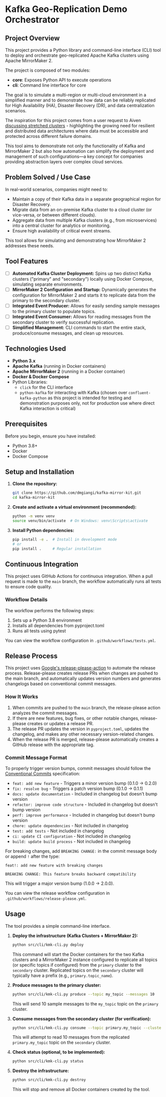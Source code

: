 # Kafka Geo-Replication Demo Orchestrator

## Project Overview

This project provides a Python library and command-line interface (CLI) tool to deploy and orchestrate geo-replicated
Apache Kafka clusters using Apache MirrorMaker 2.

The project is composed of two modules:

- **core**: Exposes Python API to execute operations
- **cli**: Command line interface for core

The goal is to simulate a multi-region or multi-cloud environment in a simplified manner and to demonstrate how data can
be reliably replicated for High Availability (HA), Disaster Recovery (DR), and data
centralization scenarios.

The inspiration for this project comes from a user request to
Aiven [discussing stretched clusters](https://ideas.aiven.io/forums/951277-event-streaming/suggestions/46266718-support-for-stretched-cluster-across-multi-regio) -
highlighting the growing need for resilient and distributed data architectures where data must be accessible and
protected across different failure domains.

This tool aims to demonstrate not only the functionality of Kafka and MirrorMaker 2 but also how automation can simplify
the deployment and management of such configurations—a key concept for companies providing abstraction layers over
complex cloud services.

## Problem Solved / Use Case

In real-world scenarios, companies might need to:

* Maintain a copy of their Kafka data in a separate geographical region for Disaster Recovery.
* Migrate data from an on-premise Kafka cluster to a cloud cluster (or vice-versa, or between different
  clouds).
* Aggregate data from multiple Kafka clusters (e.g., from microservices) into a central cluster for
  analytics or
  monitoring.
* Ensure high availability of critical event streams.

This tool allows for simulating and demonstrating how MirrorMaker 2 addresses these needs.

## Tool Features

* [ ] **Automated Kafka Cluster Deployment:** Spins up two distinct Kafka clusters ("primary" and "secondary") locally
  using
  Docker Compose, simulating separate environments.
* [ ] **MirrorMaker 2 Configuration and Startup:** Dynamically generates the configuration for MirrorMaker 2 and starts
  it
  to replicate data from the primary to the secondary cluster.
* [ ] **Integrated Event Producer:** Allows for easily sending sample messages to the primary cluster to populate
  topics.
* [ ] **Integrated Event Consumer:** Allows for reading messages from the secondary cluster to verify successful
  replication.
* [ ] **Simplified Management:** CLI commands to start the entire stack, produce/consume messages, and clean up
  resources.

## Technologies Used

* **Python 3.x**
* **Apache Kafka** (running in Docker containers)
* **Apache MirrorMaker 2** (running in a Docker container)
* **Docker & Docker Compose**
* Python Libraries:
    * `click` for the CLI interface
    * `python-kafka` for interacting with Kafka (chosen over `confluent-kafka-python` as this project is intended for
      testing and demonstration purposes only, not for production use where direct Kafka interaction is critical)

## Prerequisites

Before you begin, ensure you have installed:

* Python 3.8+
* Docker
* Docker Compose

## Setup and Installation

1. **Clone the repository:**
   ```bash
   git clone https://github.com/dmgiangi/kafka-mirror-kit.git
   cd kafka-mirror-kit
   ```
2. **Create and activate a virtual environment (recommended):**
   ```bash
   python -m venv venv
   source venv/bin/activate  # On Windows: venv\Scripts\activate
   ```
3. **Install Python dependencies:**
   ```bash
   pip install -e .  # Install in development mode
   # or
   pip install .     # Regular installation
   ```

## Continuous Integration

This project uses GitHub Actions for continuous integration. When a pull request is made to the `main` branch, the
workflow automatically runs all tests to ensure code quality.

### Workflow Details

The workflow performs the following steps:

1. Sets up a Python 3.8 environment
2. Installs all dependencies from pyproject.toml
3. Runs all tests using pytest

You can view the workflow configuration in `.github/workflows/tests.yml`.

## Release Process

This project uses [Google's release-please-action](https://github.com/google-github-actions/release-please-action) to
automate the release process. Release-please creates release PRs when changes are pushed to the main branch, and
automatically updates version numbers and generates changelogs based on conventional commit messages.

### How It Works

1. When commits are pushed to the `main` branch, the release-please action analyzes the commit messages.
2. If there are new features, bug fixes, or other notable changes, release-please creates or updates a release PR.
3. The release PR updates the version in `pyproject.toml`, updates the changelog, and makes any other necessary
   version-related changes.
4. When the release PR is merged, release-please automatically creates a GitHub release with the appropriate tag.

### Commit Message Format

To properly trigger version bumps, commit messages should follow
the [Conventional Commits](https://www.conventionalcommits.org/) specification:

- `feat: add new feature` - Triggers a minor version bump (0.1.0 -> 0.2.0)
- `fix: resolve bug` - Triggers a patch version bump (0.1.0 -> 0.1.1)
- `docs: update documentation` - Included in changelog but doesn't bump version
- `refactor: improve code structure` - Included in changelog but doesn't bump version
- `perf: improve performance` - Included in changelog but doesn't bump version
- `chore: update dependencies` - Not included in changelog
- `test: add tests` - Not included in changelog
- `ci: update CI configuration` - Not included in changelog
- `build: update build process` - Not included in changelog

For breaking changes, add `BREAKING CHANGE:` in the commit message body or append `!` after the type:

```
feat!: add new feature with breaking changes

BREAKING CHANGE: This feature breaks backward compatibility
```

This will trigger a major version bump (1.0.0 -> 2.0.0).

You can view the release workflow configuration in `.github/workflows/release-please.yml`.

## Usage

The tool provides a simple command-line interface.

1. **Deploy the infrastructure (Kafka Clusters + MirrorMaker 2):**
   ```bash
   python src/cli/kmk-cli.py deploy
   ```
   This command will start the Docker containers for the two Kafka clusters and a MirrorMaker 2 instance configured to
   replicate all topics (or specific topics if configured) from the `primary` cluster to the `secondary` cluster.
   Replicated topics on the `secondary` cluster will typically have a prefix (e.g., `primary.topic_name`).

2. **Produce messages to the primary cluster:**
   ```bash
   python src/cli/kmk-cli.py produce --topic my_topic --messages 10
   ```
   This will send 10 sample messages to the `my_topic` topic on the `primary` cluster.

3. **Consume messages from the secondary cluster (for verification):**
   ```bash
   python src/cli/kmk-cli.py consume --topic primary.my_topic --cluster secondary --messages 10
   ```
   This will attempt to read 10 messages from the replicated `primary.my_topic` topic on the `secondary` cluster.

4. **Check status (optional, to be implemented):**
   ```bash
   python src/cli/kmk-cli.py status
   ```

5. **Destroy the infrastructure:**
   ```bash
   python src/cli/kmk-cli.py destroy
   ```
   This will stop and remove all Docker containers created by the tool.
